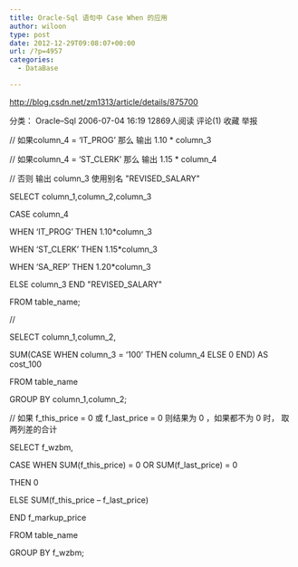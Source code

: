 ```yaml
---
title: Oracle-Sql 语句中 Case When 的应用
author: wiloon
type: post
date: 2012-12-29T09:08:07+00:00
url: /?p=4957
categories:
  - DataBase

---
```

http://blog.csdn.net/zm1313/article/details/875700

分类： Oracle&#8211;Sql 2006-07-04 16:19 12869人阅读 评论(1) 收藏 举报

// 如果column\_4 = &#8216;IT\_PROG&#8217; 那么 输出 1.10 * column_3

// 如果column\_4 = &#8216;ST\_CLERK&#8217; 那么 输出 1.15 * column_4

// 否则 输出 column\_3 使用别名 "REVISED\_SALARY"

SELECT column\_1,column\_2,column_3

CASE column_4

WHEN &#8216;IT\_PROG&#8217; THEN 1.10*column\_3

WHEN &#8216;ST\_CLERK&#8217; THEN 1.15*column\_3

WHEN &#8216;SA\_REP&#8217; THEN 1.20*column\_3

ELSE column\_3 END "REVISED\_SALARY"

FROM table_name;

//

SELECT column\_1,column\_2,

SUM(CASE WHEN column\_3 = &#8216;100&#8217; THEN column\_4 ELSE 0 END) AS cost_100

FROM table_name

GROUP BY column\_1,column\_2;

// 如果 f\_this\_price = 0 或 f\_last\_price = 0 则结果为 0 ，如果都不为 0 时， 取两列差的合计

SELECT f_wzbm,

CASE WHEN SUM(f\_this\_price) = 0 OR SUM(f\_last\_price) = 0

THEN 0

ELSE SUM(f\_this\_price &#8211; f\_last\_price)

END f\_markup\_price

FROM table_name

GROUP BY f_wzbm;